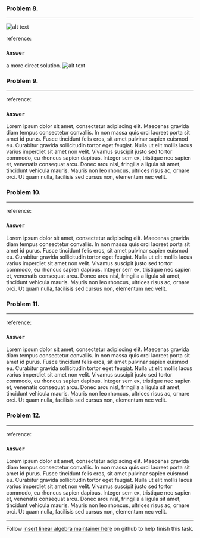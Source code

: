 
### Problem 8.
***



![alt text](https://user-images.githubusercontent.com/45224617/57972018-0bce4b80-79c8-11e9-8ef1-cbe4bbe1edce.PNG)

reference: 

### `Answer`
a more direct solution. 
![alt text](https://user-images.githubusercontent.com/45224617/57972377-fce99800-79cb-11e9-94f3-89e7040e03ad.PNG)


### Problem 9.
***
reference: 

### `Answer`
Lorem ipsum dolor sit amet, consectetur adipiscing elit. Maecenas gravida diam tempus consectetur convallis. In non massa quis orci laoreet porta sit amet id purus. Fusce tincidunt felis eros, sit amet pulvinar sapien euismod eu. Curabitur gravida sollicitudin tortor eget feugiat. Nulla ut elit mollis lacus varius imperdiet sit amet non velit. Vivamus suscipit justo sed tortor commodo, eu rhoncus sapien dapibus. Integer sem ex, tristique nec sapien et, venenatis consequat arcu. Donec arcu nisl, fringilla a ligula sit amet, tincidunt vehicula mauris. Mauris non leo rhoncus, ultrices risus ac, ornare orci. Ut quam nulla, facilisis sed cursus non, elementum nec velit.

### Problem 10.
***
reference: 

### `Answer`
Lorem ipsum dolor sit amet, consectetur adipiscing elit. Maecenas gravida diam tempus consectetur convallis. In non massa quis orci laoreet porta sit amet id purus. Fusce tincidunt felis eros, sit amet pulvinar sapien euismod eu. Curabitur gravida sollicitudin tortor eget feugiat. Nulla ut elit mollis lacus varius imperdiet sit amet non velit. Vivamus suscipit justo sed tortor commodo, eu rhoncus sapien dapibus. Integer sem ex, tristique nec sapien et, venenatis consequat arcu. Donec arcu nisl, fringilla a ligula sit amet, tincidunt vehicula mauris. Mauris non leo rhoncus, ultrices risus ac, ornare orci. Ut quam nulla, facilisis sed cursus non, elementum nec velit.
### Problem 11.
***
reference: 

### `Answer`
Lorem ipsum dolor sit amet, consectetur adipiscing elit. Maecenas gravida diam tempus consectetur convallis. In non massa quis orci laoreet porta sit amet id purus. Fusce tincidunt felis eros, sit amet pulvinar sapien euismod eu. Curabitur gravida sollicitudin tortor eget feugiat. Nulla ut elit mollis lacus varius imperdiet sit amet non velit. Vivamus suscipit justo sed tortor commodo, eu rhoncus sapien dapibus. Integer sem ex, tristique nec sapien et, venenatis consequat arcu. Donec arcu nisl, fringilla a ligula sit amet, tincidunt vehicula mauris. Mauris non leo rhoncus, ultrices risus ac, ornare orci. Ut quam nulla, facilisis sed cursus non, elementum nec velit.
### Problem 12.
***
reference: 

### `Answer`
Lorem ipsum dolor sit amet, consectetur adipiscing elit. Maecenas gravida diam tempus consectetur convallis. In non massa quis orci laoreet porta sit amet id purus. Fusce tincidunt felis eros, sit amet pulvinar sapien euismod eu. Curabitur gravida sollicitudin tortor eget feugiat. Nulla ut elit mollis lacus varius imperdiet sit amet non velit. Vivamus suscipit justo sed tortor commodo, eu rhoncus sapien dapibus. Integer sem ex, tristique nec sapien et, venenatis consequat arcu. Donec arcu nisl, fringilla a ligula sit amet, tincidunt vehicula mauris. Mauris non leo rhoncus, ultrices risus ac, ornare orci. Ut quam nulla, facilisis sed cursus non, elementum nec velit.



***
Follow [insert linear algebra maintainer here](https://github.com/foo) on github to help finish this task.

